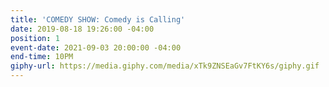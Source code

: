 ```yaml
---
title: 'COMEDY SHOW: Comedy is Calling'
date: 2019-08-18 19:26:00 -04:00
position: 1
event-date: 2021-09-03 20:00:00 -04:00
end-time: 10PM
giphy-url: https://media.giphy.com/media/xTk9ZNSEaGv7FtKY6s/giphy.gif
---
```


